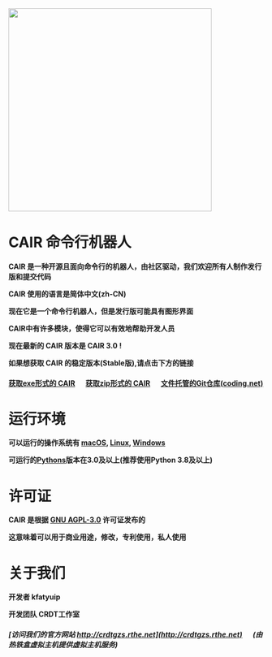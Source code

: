 <img src="https://crdtgzs.coding.net/p/file/d/cair/git/raw/master/logo.png" width="400">

# CAIR 命令行机器人

__CAIR 是一种开源且面向命令行的机器人，由社区驱动，我们欢迎所有人制作发行版和提交代码__   

__CAIR 使用的语言是简体中文(zh-CN)__  

__现在它是一个命令行机器人，但是发行版可能具有图形界面__  

__CAIR中有许多模块，使得它可以有效地帮助开发人员__  

__现在最新的 CAIR 版本是 CAIR 3.0 !__  

__如果想获取 CAIR 的稳定版本(Stable版),请点击下方的链接__  

#### [获取exe形式的 CAIR](https://crdtgzs.coding.net/p/file/d/cair/git/raw/master/cair.exe) &emsp; [获取zip形式的 CAIR](https://crdtgzs.coding.net/p/file/d/cair/git/raw/master/cair.zip) &emsp; [文件托管的Git仓库(coding.net)](https://crdtgzs.coding.net/public/file/cair/git/files)


# 运行环境

__可以运行的操作系统有 [macOS](https://www.apple.com/macos/catalina/), [Linux](https://www.linux.org), [Windows](https://www.microsoft.com/)__  

__可运行的[Pythons](https://www.python.org/download)版本在3.0及以上(推荐使用Python 3.8及以上)__  

# 许可证   

__CAIR 是根据 [GNU AGPL-3.0](https://www.gnu.org/licenses/agpl-3.0) 许可证发布的__  

__这意味着可以用于商业用途，修改，专利使用，私人使用__  

# 关于我们

__开发者 kfatyuip__  

__开发团队 CRDT工作室__

##### [访问我们的官方网站 http://crdtgzs.rthe.net](http://crdtgzs.rthe.net) &emsp; ___(由热铁盒虚拟主机提供虚拟主机服务)___  
